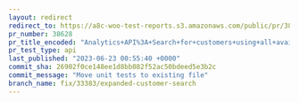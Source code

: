 ```yaml
---
layout: redirect
redirect_to: https://a8c-woo-test-reports.s3.amazonaws.com/public/pr/38628/api/index.html
pr_number: 38628
pr_title_encoded: "Analytics+API%3A+Search+for+customers+using+all+available+search+fields+instead+of+having+to+choose+one"
pr_test_type: api
last_published: "2023-06-23 00:55:40 +0000"
commit_sha: 26902f0ce148ee1d8bb082f52ac50bdeed5e3b2c
commit_message: "Move unit tests to existing file"
branch_name: fix/33383/expanded-customer-search
---
```

